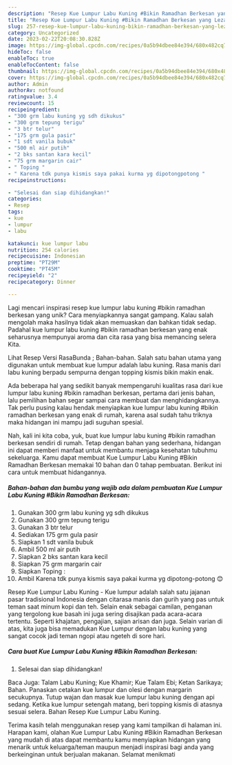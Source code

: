 ```yaml
---
description: "Resep Kue Lumpur Labu Kuning #Bikin Ramadhan Berkesan yang Lezat Sekali"
title: "Resep Kue Lumpur Labu Kuning #Bikin Ramadhan Berkesan yang Lezat Sekali"
slug: 257-resep-kue-lumpur-labu-kuning-bikin-ramadhan-berkesan-yang-lezat-sekali
category: Uncategorized
date: 2023-02-22T20:08:30.828Z
image: https://img-global.cpcdn.com/recipes/0a5b94dbee84e394/680x482cq70/kue-lumpur-labu-kuning-bikin-ramadhan-berkesan-foto-resep-utama.jpg
hideToc: false
enableToc: true
enableTocContent: false
thumbnail: https://img-global.cpcdn.com/recipes/0a5b94dbee84e394/680x482cq70/kue-lumpur-labu-kuning-bikin-ramadhan-berkesan-foto-resep-utama.jpg
cover: https://img-global.cpcdn.com/recipes/0a5b94dbee84e394/680x482cq70/kue-lumpur-labu-kuning-bikin-ramadhan-berkesan-foto-resep-utama.jpg
author: Admin
authorAv: notfound
ratingvalue: 3.4
reviewcount: 15
recipeingredient:
- "300 grm labu kuning yg sdh dikukus"
- "300 grm tepung terigu"
- "3 btr telur"
- "175 grm gula pasir"
- "1 sdt vanila bubuk"
- "500 ml air putih"
- "2 bks santan kara kecil"
- "75 grm margarin cair"
- " Toping "
- " Karena tdk punya kismis saya pakai kurma yg dipotongpotong "
recipeinstructions:

- "Selesai dan siap dihidangkan!"
categories:
- Resep
tags:
- kue
- lumpur
- labu

katakunci: kue lumpur labu 
nutrition: 254 calories
recipecuisine: Indonesian
preptime: "PT29M"
cooktime: "PT45M"
recipeyield: "2"
recipecategory: Dinner

---
```





Lagi mencari inspirasi resep kue lumpur labu kuning #bikin ramadhan berkesan yang unik? Cara menyiapkannya sangat gampang. Kalau salah mengolah maka hasilnya tidak akan memuaskan dan bahkan tidak sedap. Padahal kue lumpur labu kuning #bikin ramadhan berkesan yang enak seharusnya mempunyai aroma dan cita rasa yang bisa memancing selera Kita.





Lihat Resep Versi RasaBunda ; Bahan-bahan. Salah satu bahan utama yang digunakan untuk membuat kue lumpur adalah labu kuning. Rasa manis dari labu kuning berpadu sempurna dengan topping kismis bikin makin enak.

Ada beberapa hal yang sedikit banyak mempengaruhi kualitas rasa dari kue lumpur labu kuning #bikin ramadhan berkesan, pertama dari jenis bahan, lalu pemilihan bahan segar sampai cara membuat dan menghidangkannya. Tak perlu pusing kalau hendak menyiapkan kue lumpur labu kuning #bikin ramadhan berkesan yang enak di rumah, karena asal sudah tahu triknya maka hidangan ini mampu jadi suguhan spesial.






Nah, kali ini kita coba, yuk, buat kue lumpur labu kuning #bikin ramadhan berkesan sendiri di rumah. Tetap dengan bahan yang sederhana, hidangan ini dapat memberi manfaat untuk membantu menjaga kesehatan tubuhmu sekeluarga. Kamu dapat membuat Kue Lumpur Labu Kuning #Bikin Ramadhan Berkesan memakai 10 bahan dan 0 tahap pembuatan. Berikut ini cara untuk membuat hidangannya.

<!--inarticleads1-->

##### Bahan-bahan dan bumbu yang wajib ada dalam pembuatan Kue Lumpur Labu Kuning #Bikin Ramadhan Berkesan:

1. Gunakan 300 grm labu kuning yg sdh dikukus
1. Gunakan 300 grm tepung terigu
1. Gunakan 3 btr telur
1. Sediakan 175 grm gula pasir
1. Siapkan 1 sdt vanila bubuk
1. Ambil 500 ml air putih
1. Siapkan 2 bks santan kara kecil
1. Siapkan 75 grm margarin cair
1. Siapkan  Toping :
1. Ambil  Karena tdk punya kismis saya pakai kurma yg dipotong-potong 😊


Resep Kue Lumpur Labu Kuning - Kue lumpur adalah salah satu jajanan pasar tradisional Indonesia dengan citarasa manis dan gurih yang pas untuk teman saat minum kopi dan teh. Selain enak sebagai camilan, penganan yang tergolong kue basah ini juga sering disajikan pada acara-acara tertentu. Seperti khajatan, pengajian, sajian arisan dan juga. Selain varian di atas, kita juga bisa memadukan Kue Lumpur dengan labu kuning yang sangat cocok jadi teman ngopi atau ngeteh di sore hari. 

<!--inarticleads2-->

##### Cara buat Kue Lumpur Labu Kuning #Bikin Ramadhan Berkesan:


1. Selesai dan siap dihidangkan!

Baca Juga: Talam Labu Kuning; Kue Khamir; Kue Talam Ebi; Ketan Sarikaya; Bahan. Panaskan cetakan kue lumpur dan olesi dengan margarin secukupnya. Tutup wajan dan masak kue lumpur labu kuning dengan api sedang. Ketika kue lumpur setengah matang, beri topping kismis di atasnya sesuai selera. Bahan Resep Kue Lumpur Labu Kuning. 

Terima kasih telah menggunakan resep yang kami tampilkan di halaman ini. Harapan kami, olahan Kue Lumpur Labu Kuning #Bikin Ramadhan Berkesan yang mudah di atas dapat membantu kamu menyiapkan hidangan yang menarik untuk keluarga/teman maupun menjadi inspirasi bagi anda yang berkeinginan untuk berjualan makanan. Selamat menikmati
